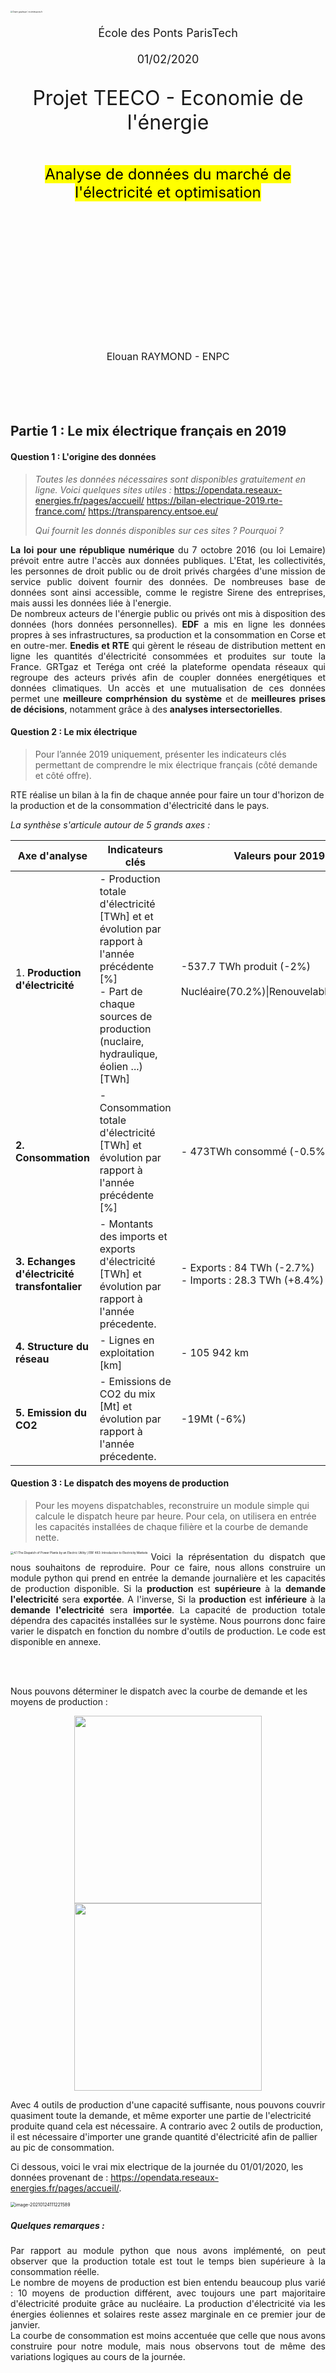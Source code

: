 <style type = "text/css">@page {size:letter;margin:-1em -3.5em -1em;text-align: justify;}//theme = academic & px = 12</style>		
<style> float-my-children {
    float:left;
    margin-right:5px;
}
</style>
<link rel="stylesheet" href="style.css">

<br><br>

<br>

<br>

<br>

<br>

<br>

<br>

<img src="https://www.ecoledesponts.fr/sites/ecoledesponts.fr/files/ckfinder/ckfinder/archives/l-ecole/3-ecole_ponts20_cmjn_600.jpg" alt="Charte graphique | ecoledesponts.fr" style="zoom:20%;" />

<div style='text-align:center;font-size:large;'>
    <br>École des Ponts ParisTech<br><br>
    01/02/2020
</div>

<div style='text-align:center;font-size:large;'>
    <p style='text-align:center;font-size:xx-large;'>
       Projet TEECO - Economie de l'énergie 
    </p>
</div><br>
<div style='text-align:center;font-size:x-large;'>
    <mark style="background-color: yellow;">Analyse de données du marché de l'électricité et optimisation</mark>
</div><br><br> 

<br>

<br>



<br>

<br>

<br>

<br>

<br>

<br>



<br>

<br>

<br>

<br>

<div style='text-align:center;font-size:medium;'>
    Elouan RAYMOND - ENPC 
</div>

<div style="page-break-after: always;"></div><br><br><br><br>

## Partie 1 : Le mix électrique français en 2019

#### Question 1 : L'origine des données 

> *Toutes les données nécessaires sont disponibles gratuitement en ligne. Voici quelques sites utiles :*
>	https://opendata.reseaux-energies.fr/pages/accueil/
> 	https://bilan-electrique-2019.rte-france.com/
> 	https://transparency.entsoe.eu/
> 
> *Qui fournit les donnés disponibles sur ces sites ? Pourquoi ?* 

<p style="text-align:justify;"><b>La loi  pour une république numérique</b> du 7 octobre 2016 (ou loi Lemaire) prévoit entre autre l'accès aux données publiques. L'Etat, les collectivités, les personnes de droit public ou de droit privés chargées d'une mission de service public doivent fournir des données. De nombreuses base de données sont ainsi accessible, comme le registre Sirene des entreprises, mais aussi les données liée à l'energie. <br>De nombreux acteurs de l'énergie public ou privés ont mis à disposition des données (hors données personnelles). <b>EDF</b> a mis en ligne les données propres à ses infrastructures, sa production et la consommation en Corse et en outre-mer. <b>Enedis et RTE</b> qui gèrent le réseau de distribution mettent en ligne les quantités d'électricité consommées et produites sur toute la France. GRTgaz et Teréga ont créé la plateforme opendata réseaux qui regroupe des acteurs privés afin de coupler données energétiques et données climatiques. Un accès et une mutualisation de ces données permet une <b>meilleure comprhénsion du système</b> et de <b>meilleures prises de décisions</b>, notamment grâce à des <b>analyses intersectorielles</b>.</p>

#### Question 2 : Le mix électrique

> Pour l’année 2019 uniquement, présenter les indicateurs clés permettant de comprendre le mix électrique français (côté demande et côté offre).

RTE réalise un bilan à la fin de chaque année pour faire un tour d'horizon de la production et de la consommation d'électricité dans le pays. 

*La synthèse s'articule autour de 5 grands axes  :* 

| Axe d'analyse                                | Indicateurs clés                                             | Valeurs pour 2019                                            |
| -------------------------------------------- | ------------------------------------------------------------ | ------------------------------------------------------------ |
| 1. **Production d'électricité**              | - Production totale d'électricité [TWh] et et évolution par rapport à l'année précédente [%]<br>- Part de chaque sources de production (nuclaire, hydraulique, éolien ...) [TWh] | -537.7 TWh produit (-2%)<br><br>Nucléaire(70.2%)\|Renouvelables(21.4%) |
| **2. Consommation**                          | - Consommation totale d'électricité [TWh] et évolution par rapport à l'année précédente [%] | - 473TWh consommé (-0.5%)                                    |
| **3. Echanges d'électricité transfontalier** | - Montants des imports et exports d'électricité [TWh] et évolution par rapport à l'année précedente. | - Exports : 84 TWh (-2.7%)<br>- Imports : 28.3 TWh (+8.4%)   |
| **4. Structure du réseau**                   | - Lignes en exploitation [km]                                | - 105 942 km                                                 |
| **5. Emission du CO2**                       | - Emissions de CO2 du mix  [Mt] et évolution par rapport à l'année précedente. | -19Mt (-6%)                                                  |

#### Question 3 : Le dispatch des moyens de production

> Pour les moyens dispatchables, reconstruire un module simple qui calcule le dispatch heure par heure. Pour cela, on utilisera en entrée les capacités installées de chaque filière et la courbe de demande nette.

<div style=" float:left;margin-right:5px;">
<img src="/home/elouan/Documents/ENPC/TEECO/report/img/figure4.1.png" alt="4.1 The Dispatch of Power Plants by an Electric Utility | EBF 483:  Introduction to Electricity Markets" style="zoom:33%;" />
</div>




<p style="text-align:justify;">Voici la réprésentation du dispatch que nous souhaitons de reproduire. Pour ce faire, nous allons construire un module python qui prend en entrée la demande journalière et les capacités de production disponible. Si la <b>production</b> est <b>supérieure</b> à la <b>demande</b> <b>l'electricité</b> sera <b>exportée</b>. A l'inverse, Si la <b>production</b> est <b>inférieure</b> à la <b>demande</b> <b>l'electricité</b> sera <b>importée</b>. La capacité de production totale dépendra des capacités installées sur le système. Nous pourrons donc faire varier le dispatch en fonction du nombre d'outils de production. Le code est disponible en annexe.</p>

<div style="page-break-after: always;"></div><br><br>

Nous pouvons déterminer le dispatch avec la courbe de demande et les moyens de production : 

<p float="center"><center>
    <img src="/home/elouan/Documents/ENPC/TEECO/report/img/dispatch_1.png" width="300">
    <img src="/home/elouan/Documents/ENPC/TEECO/report/img/dispatch_2.png" width="300">
    </center>
</p>



Avec 4 outils de production d'une capacité suffisante, nous pouvons couvrir quasiment toute la demande, et même exporter une partie de l'electricité produite quand cela est nécessaire. A contrario avec 2 outils de production, il est nécessaire d'importer une grande quantité d'électricité afin de pallier au pic de consommation. 

Ci dessous, voici le vrai mix electrique de la journée du 01/01/2020, les données provenant de : https://opendata.reseaux-energies.fr/pages/accueil/.

<img src="/home/elouan/Documents/ENPC/TEECO/report/img/conso_prod_reelle.png" alt="image-20210124111221589" style="zoom:50%;" />

##### Quelques remarques : 

<p style="text-align:justify;">Par rapport au module python que nous avons implémenté, on peut observer que la production totale est tout le temps bien supérieure à la consommation réelle.<br>Le nombre de moyens de production est bien entendu beaucoup plus varié : 10 moyens de production différent, avec toujours une part majoritaire d'électricité produite grâce au nucléaire. La production d'électricité via les énergies éoliennes et solaires reste assez marginale en ce premier jour de janvier. <br>La courbe de consommation est moins accentuée que celle que nous avons construire pour notre module, mais nous observons tout de même des variations logiques au cours de la journée.</p>

<div style="page-break-after: always;"></div><br><br>

## Partie 2 : Economie du stockage

>  Un actif de stockage se caractérise notamment par :
>
> * Une puissance installée en MW : Pmax
> * Une capacité de stock en MWh (quantité d’énergie maximale que l’on peut stocker) : Emax
> * Un rendement en % qui traduit les pertes qui interviennent lors du stockage/déstockage de
>   l’énergie

**2.1 Stockage journalier simplifié**

<p style="text-align:justify;">On considère une capacité de stockage de 1MW de puissance, et de stock 1MWh. On suppose que chaque jour la capacité de stockage réalise une charge puis une décharge (dans cet ordre). Pour simplifier, on considérera ici l’évaluation sur un seul mois : le mois de janvier 2020 (prix France). Etablir le fonctionnement de ce stockage, et estimer le bénéfice réalisé. Proposer une évaluation économique (simplifiée) de la rentabilité du stockage.</p>

#### Fonctionnement du système de stockage : 

Le système de stockage a pour objectif de faire du profit en se chargeant quand le prix est faible (généralement la nuit) et en se déchargeant lorsque le prix est le plus elevé. Connaissant les caractéristiques du système de stokage : 

> **Caractéristiques du système de stockage**
>
> * $$ Energie = E_{max}$$ [MWh] :arrow_right: $$\boxed{E_{max} = 1MWh}$$ 
>   * Cela correspond au stock d'énergie dont dispose l'unité de stockage, et donc l'energie que peut absorber l'unité lors de la charge. 
> * $$ Puissance = P_{max}$$ [MWh] :arrow_right: $$\boxed{P_{max} = 1MW}$$ .
>   * En fonction de la puissance on connaît le temps qu'il faut pour charger l'unité, et la décharger. $$\boxed{E = P.\delta t}$$. **On charge donc l'unité de stockage en une heure.** 
>* $$Rendement = \rho$$ . En fonction du rendement l'unité de stockage décharge sur le réseau $\boxed{E_{decharge} = \rho*E_{max}}$ (cf. Annexe [rendement batterie](#Fonctionnement d'une unité de stockage))

**Economie du système:**

Avec une charge par jour et une décharge par jour, il faut donc que le système se charge lorsque le prix est le plus bas, et se décharge lorsque le prix est le plus elevé. 

> **Rentabilité du système** : Pour que le système puisse réaliser des profits sur la journée considérée, le rendement $\rho$ joue un **rôle crucial**.
>
> L'argent percue à la revente étant : $E_{decharge}.Prix_{revente} = \rho.E_{max}.Prix_{revente}$ il faut que :
>
> :arrow_right:$\rho.E_{max}.Prix_{revente} > E_{max}.Prix_{achat}$ soit $\boxed{\rho > \frac{Prix_{achat}}{Prix_{revente}}}$ 

*Pour expliquer ce point de vue voici deux graphiques, et le profit réalisé en fonction du rendement*:

<p float="center"><center>
    <img src="/home/elouan/Documents/ENPC/TEECO/report/img/rho_ok.png" width="250">
    <img src="/home/elouan/Documents/ENPC/TEECO/report/img/rho_nok.png" width="250">
    </center>
</p>

<div style="page-break-after: always;"></div>








*Le 21/01 en fonction du rendement, il n'est pas forcément rentable d'opérer à une charge et à une décharge d'electricité :*

* Avec un $\rho=0.5$, le système de stockage **n'est pas rentable**, car il ne peut pas se charger et se décharger en réalisant un profit. Il faut donc envisager un rendement plus important avoir d'avoir une rentabilité.
* Avec un $\rho=0.7$, le système de stockage **est  rentable**, il peut  se charger et se décharger en réalisant un profit. 

#### Bilan pour plusieurs rendement sur un mois

*Nous pouvons désormais simuler les profits opéré sur un mois avec plusieurs valeurs de rendement, nous obtenons le tableau suivant :*

![image-20210116162222584](/home/elouan/.config/Typora/typora-user-images/image-20210116162222584.png)

Ainsi sur de nombreuses journées, un technologie de stockage avec un faible rendement ne permet pas de réaliser du profit. 

**Choix d'une technologie appropriée**

Le tableau en [annexe](#rendement-des-unités-de-stockages-en-fonction-de-la-technologie) 





Voici quelques éléments de réponse à tes questions :



La formulation de la question 2 comporte effectivement une        erreur de signe comme tu le mentionnes. Pour le bilan        économique, il faut bien compter la charge en négatif (on paie        pour charger) et la décharge en positif (on gagne de l'argent        lorsqu'on décharge). Je vais corriger l'énoncé. Merci.

<div style="page-break-after: always;"></div><br><br>

## Annexe :

> Code disponible sur mon github : 



##### Fonctionnement d'une unité de stockage

<img src="/home/elouan/Documents/ENPC/TEECO/report/img/effiency_battery.jpg" alt="Know your solar power system" style="zoom:33%;" />

##### Rendement des unités de stockages en fonction de la technologie

<img src="/home/elouan/Documents/ENPC/TEECO/report/img/caracteristiques_tech_stockage.png" alt="image-20210124114632489" style="zoom:67%;" />